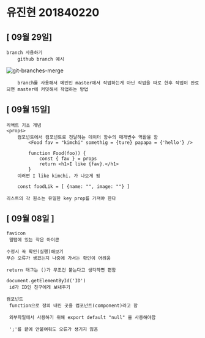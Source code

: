 # 유진현 201840220

## [ 09월 29일]

    branch 사용하기
        github branch 예시 

![git-branches-merge](https://user-images.githubusercontent.com/79895978/135209061-0511a87a-89f8-454e-94a0-736f51dd7a66.png)

        branch를 사용해서 메인인 master에서 작업하는게 아닌 작업을 따로 한후 작업이 완료 되면 master에 커밋해서 작업하는 방법
## [ 09월 15일]

    리액트 기초 개념 
    <props>
        컴포넌트에서 컴포넌트로 전달하는 데이터 함수의 매개변수 역활을 함
            <Food fav = "kimchi" somethig = {ture} papapa = {'hello'} />

            function Food(foo)) {
                const { fav } = props
                return <h1>I like {fav}.</h1>
            }
        이러면 I like kimchi. 가 나오게 됨

        const foodLik = [ {name: "", image: ""} ]
    
    리스트의 각 원소는 유일한 key prop를 가져야 한다

## [ 09월 08일 ]

    favicon
     웹탭에 있는 작은 아이콘

    수정시 꼭 확인(실행)해보기
    무슨 오류가 생겼는지 나중에 가서는 확인이 어려움

    return 태그는 ()가 무조건 붙는다고 생각하면 편함

    document.getElementById('ID')
     id가 ID인 친구에게 보내주기

    컴포넌트
     function으로 정의 내린 곳을 컴포넌트(component)라고 함

     외부파일에서 사용하기 위해 export default "null" 을 사용해야함

     ';'를 끝에 안붙여줘도 오류가 생기지 않음
     
